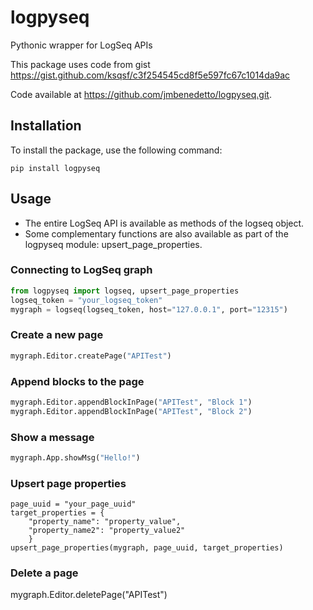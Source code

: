 # logpyseq
Pythonic wrapper for LogSeq APIs

This package uses code from gist https://gist.github.com/ksqsf/c3f254545cd8f5e597fc67c1014da9ac

Code available at https://github.com/jmbenedetto/logpyseq.git.

## Installation

To install the package, use the following command:

```shell
pip install logpyseq
```

## Usage
- The entire LogSeq API is available as methods of the logseq object.
- Some complementary functions are also available as part of the logpyseq module: upsert_page_properties.

### Connecting to LogSeq graph
```python
from logpyseq import logseq, upsert_page_properties
logseq_token = "your_logseq_token"
mygraph = logseq(logseq_token, host="127.0.0.1", port="12315")
```

### Create a new page
```python
mygraph.Editor.createPage("APITest")
```

### Append blocks to the page
```python
mygraph.Editor.appendBlockInPage("APITest", "Block 1")
mygraph.Editor.appendBlockInPage("APITest", "Block 2")
```

### Show a message
```python
mygraph.App.showMsg("Hello!")
```

### Upsert page properties
```
page_uuid = "your_page_uuid"
target_properties = {
    "property_name": "property_value",
    "property_name2": "property_value2"
    }
upsert_page_properties(mygraph, page_uuid, target_properties)
```

### Delete a page
mygraph.Editor.deletePage("APITest")
